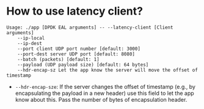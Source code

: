 # How to use latency client?

```
Usage: ./app [DPDK EAL arguments] -- --latency-client [Client arguments]
    --ip-local
    --ip-dest
    --port client UDP port number [default: 3000]
    --port-dest server UDP port [default: 8080]
    --batch (packets) [default: 1]
    --payload (UDP payload size) [default: 64 bytes]
    --hdr-encap-sz Let the app know the server will move the offset of timestamp
```

* `--hdr-encap-sze`: If the server changes the offset of timestamp (e.g., by
  encapsulating the payload in a new header) use this field to let the app know
  about this. Pass the number of bytes of encapsulation header.
